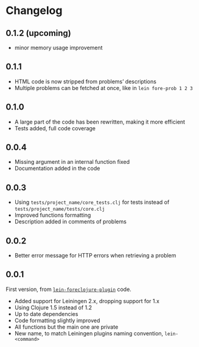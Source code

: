# Changelog

## 0.1.2 (upcoming)

* minor memory usage improvement

## 0.1.1

* HTML code is now stripped from problems’ descriptions
* Multiple problems can be fetched at once, like in `lein fore-prob 1 2 3`

## 0.1.0

* A large part of the code has been rewritten, making it more efficient
* Tests added, full code coverage

## 0.0.4

* Missing argument in an internal function fixed
* Documentation added in the code

## 0.0.3

* Using `tests/project_name/core_tests.clj` for tests instead of
  `tests/project_name/tests/core.clj`
* Improved functions formatting
* Description added in comments of problems

## 0.0.2

* Better error message for HTTP errors when retrieving a problem

## 0.0.1

First version, from [`lein-foreclojure-plugin`][lfp] code.

* Added support for Leiningen 2.x, dropping support for 1.x
* Using Clojure 1.5 instead of 1.2
* Up to date dependencies
* Code formatting slightly improved
* All functions but the main one are private
* New name, to match Leiningen plugins naming convention, `lein-<command>`

[lfp]: https://github.com/broquaint/lein-foreclojure-plugin
